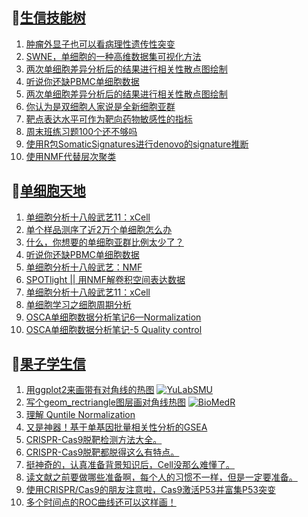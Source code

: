 ## 📝[生信技能树](https://github.com/ixxmu/mp_duty/issues?q=label%3A%E7%94%9F%E4%BF%A1%E6%8A%80%E8%83%BD%E6%A0%91+is%3Aclosed)
<!-- 1issueTable -->

1. [肿瘤外显子也可以看病理性遗传性突变](https://github.com/ixxmu/mp_duty/issues/2056) 
2. [SWNE，单细胞的一种高维数据集可视化方法](https://github.com/ixxmu/mp_duty/issues/2048) 
3. [两次单细胞差异分析后的结果进行相关性散点图绘制](https://github.com/ixxmu/mp_duty/issues/2014) 
4. [听说你还缺PBMC单细胞数据](https://github.com/ixxmu/mp_duty/issues/1999) 
5. [两次单细胞差异分析后的结果进行相关性散点图绘制](https://github.com/ixxmu/mp_duty/issues/1991) 
6. [你认为是双细胞人家说是全新细胞亚群](https://github.com/ixxmu/mp_duty/issues/1989) 
7. [靶点表达水平可作为靶向药物敏感性的指标](https://github.com/ixxmu/mp_duty/issues/1984) 
8. [周末班练习题100个还不够吗](https://github.com/ixxmu/mp_duty/issues/1983) 
9. [使用R包SomaticSignatures进行denovo的signature推断](https://github.com/ixxmu/mp_duty/issues/1980) 
10. [使用NMF代替层次聚类](https://github.com/ixxmu/mp_duty/issues/1979) 
<!-- 1issueTable -->
## 📝[单细胞天地](https://github.com/ixxmu/mp_duty/issues?q=label%3A%E5%8D%95%E7%BB%86%E8%83%9E%E5%A4%A9%E5%9C%B0+is%3Aclosed)
<!-- 2issueTable -->

1. [单细胞分析十八般武艺11：xCell](https://github.com/ixxmu/mp_duty/issues/2025) 
2. [单个样品测序了近2万个单细胞怎么办](https://github.com/ixxmu/mp_duty/issues/1993) 
3. [什么，你想要的单细胞亚群比例太少了？](https://github.com/ixxmu/mp_duty/issues/1992) 
4. [听说你还缺PBMC单细胞数据](https://github.com/ixxmu/mp_duty/issues/1977) 
5. [单细胞分析十八般武艺：NMF](https://github.com/ixxmu/mp_duty/issues/1967) 
6. [SPOTlight || 用NMF解卷积空间表达数据](https://github.com/ixxmu/mp_duty/issues/1960) 
7. [单细胞分析十八般武艺11：xCell](https://github.com/ixxmu/mp_duty/issues/1959) 
8. [单细胞学习之细胞周期分析](https://github.com/ixxmu/mp_duty/issues/1958) 
9. [OSCA单细胞数据分析笔记6—Normalization](https://github.com/ixxmu/mp_duty/issues/1957) 
10. [OSCA单细胞数据分析笔记-5 Quality control](https://github.com/ixxmu/mp_duty/issues/1956) 
<!-- 2issueTable -->

## 📝[果子学生信](https://github.com/ixxmu/mp_duty/issues?q=label%3A%E6%9E%9C%E5%AD%90%E5%AD%A6%E7%94%9F%E4%BF%A1+is%3Aclosed)
<!-- 3issueTable -->

1. [用ggplot2来画带有对角线的热图](https://github.com/ixxmu/mp_duty/issues/2035) [![YuLabSMU](https://img.shields.io/github/labels/ixxmu/mp_duty/YuLabSMU)](https://github.com/ixxmu/mp_duty/labels/YuLabSMU)
2. [写个geom_rectriangle图层画对角线热图](https://github.com/ixxmu/mp_duty/issues/2034) [![BioMedR](https://img.shields.io/github/labels/ixxmu/mp_duty/BioMedR)](https://github.com/ixxmu/mp_duty/labels/BioMedR)
3. [理解 Quntile Normalization](https://github.com/ixxmu/mp_duty/issues/1885) 
4. [又是神器！基于单基因批量相关性分析的GSEA](https://github.com/ixxmu/mp_duty/issues/1829) 
5. [CRISPR-Cas9脱靶检测方法大全。](https://github.com/ixxmu/mp_duty/issues/1377) 
6. [CRISPR-Cas9脱靶都脱得这么有特点。](https://github.com/ixxmu/mp_duty/issues/1376) 
7. [挺神奇的，认真准备背景知识后，Cell没那么难懂了。](https://github.com/ixxmu/mp_duty/issues/1303) 
8. [读文献之前要做哪些准备啊，每个人的习惯不一样，但是一定要准备。](https://github.com/ixxmu/mp_duty/issues/1292) 
9. [使用CRISPR/Cas9的朋友注意啦，Cas9激活P53并富集P53突变](https://github.com/ixxmu/mp_duty/issues/1291) 
10. [多个时间点的ROC曲线还可以这样画！](https://github.com/ixxmu/mp_duty/issues/1289) 
<!-- 3issueTable -->
